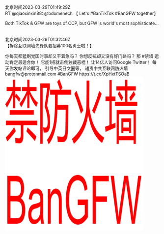 北京时间2023-03-29T01:49:29Z<br>RT @qiaoxinxin88: @bdomenech 【 Let's #BanTikTok  #BanGFW together】

Both TikTok &amp; GFW are toys of CCP, but GFW is world's most sophisticate…<br><br><br>北京时间2023-03-29T01:32:46Z<br>【拆除互联网墙先锋队要招募100名勇士啦！】

你每天都猛刷党国时事却又干着急吗？
你想反抗却又没有好门路吗？
那 #禁墙 运动肯定最适合你！
它能1招就击倒独裁恶棍！
让14亿人访问Google Twitter！
每天你发帖评论即可，
引导中英日文圈等，
谴责中共互联网防火墙  
bangfw@protonmail.com
#BanGFW https://t.co/XpHxtTSOaB<br><img src='/temp/image/2023/w-Month-3/1640768910592184321_0.jpg' width='450' height='500'><br><br>